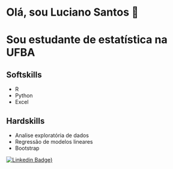 # Olá, sou Luciano Santos 👋

# Sou estudante de estatística na UFBA

## Softskills
- R
- Python
- Excel

## Hardskills
- Analise exploratória de dados
- Regressão de modelos lineares
- Bootstrap

[![Linkedin Badge](https://img.shields.io/badge/-Luciano_Santana_dos_Santos-0099CC?style=flat&logo=Linkedin&logoColor=white&link=https://www.linkedin.com/in/lucian-sant))](https://www.linkedin.com/in/lucian-sant)


